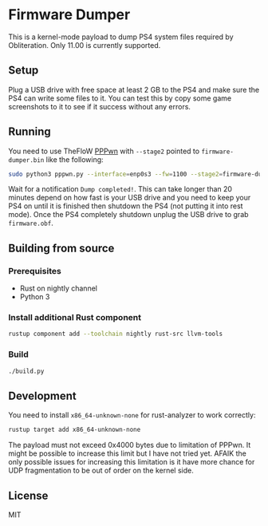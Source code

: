 # Firmware Dumper

This is a kernel-mode payload to dump PS4 system files required by Obliteration. Only 11.00 is currently supported.

## Setup

Plug a USB drive with free space at least 2 GB to the PS4 and make sure the PS4 can write some files to it. You can test this by copy some game screenshots to it to see if it success without any errors.

## Running

You need to use TheFloW [PPPwn](https://github.com/TheOfficialFloW/PPPwn) with `--stage2` pointed to `firmware-dumper.bin` like the following:

```sh
sudo python3 pppwn.py --interface=enp0s3 --fw=1100 --stage2=firmware-dumper.bin
```

Wait for a notification `Dump completed!`. This can take longer than 20 minutes depend on how fast is your USB drive and you need to keep your PS4 on until it is finished then shutdown the PS4 (not putting it into rest mode). Once the PS4 completely shutdown unplug the USB drive to grab `firmware.obf`.

## Building from source

### Prerequisites

- Rust on nightly channel
- Python 3

### Install additional Rust component

```sh
rustup component add --toolchain nightly rust-src llvm-tools
```

### Build

```sh
./build.py
```

## Development

You need to install `x86_64-unknown-none` for rust-analyzer to work correctly:

```sh
rustup target add x86_64-unknown-none
```

The payload must not exceed 0x4000 bytes due to limitation of PPPwn. It might be possible to increase this limit but I have not tried yet. AFAIK the only possible issues for increasing this limitation is it have more chance for UDP fragmentation to be out of order on the kernel side.

## License

MIT
